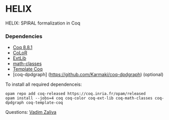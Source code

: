 # HELIX #

HELIX: SPIRAL formalization in Coq

### Dependencies ###
* [Coq 8.8.1](https://coq.inria.fr/) 
* [CoLoR](http://color.inria.fr/)
* [ExtLib](https://github.com/coq-ext-lib/coq-ext-lib)
* [math-classes](https://github.com/math-classes/math-classes)
* [Template Coq](https://template-coq.github.io/template-coq/)
* [coq-dpdgraph] (https://github.com/Karmaki/coq-dpdgraph) (optional)

To install all required dependenceis:

    opam repo add coq-released https://coq.inria.fr/opam/released
    opam install --jobs=4 coq coq-color coq-ext-lib coq-math-classes coq-dpdgraph coq-template-coq

Questions: [Vadim Zaliva](mailto:vzaliva@cmu.edu)
